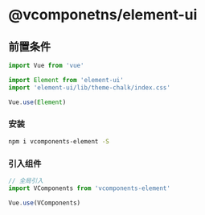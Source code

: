 # @vcomponetns/element-ui

## 前置条件
```js
import Vue from 'vue'

import Element from 'element-ui'
import 'element-ui/lib/theme-chalk/index.css'

Vue.use(Element)
```

### 安装
```sh
npm i vcomponents-element -S
```

### 引入组件
```js
// 全局引入
import VComponents from 'vcomponents-element'

Vue.use(VComponents)
```

